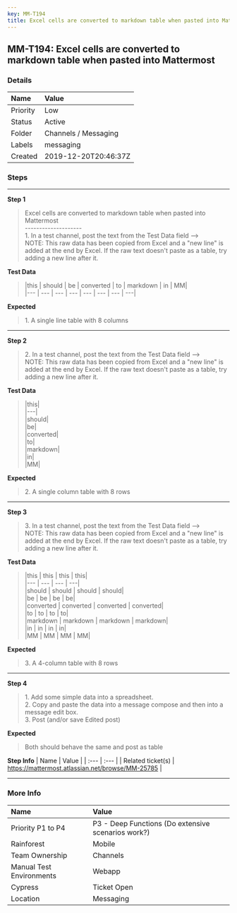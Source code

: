 ```yaml
---
key: MM-T194
title: Excel cells are converted to markdown table when pasted into Mattermost
---
```


## MM-T194: Excel cells are converted to markdown table when pasted into Mattermost

### Details

| Name     | Value                |
| :------- | :------------------- |
| Priority | Low                  |
| Status   | Active               |
| Folder   | Channels / Messaging |
| Labels   | messaging            |
| Created  | 2019-12-20T20:46:37Z |

### Steps

<hr/>

**Step 1**

> <article>Excel cells are converted to markdown table when pasted into Mattermost<br>--------------------<br>1. In a test channel, post the text from the Test Data field --&gt;<br>NOTE: This raw data has been copied from Excel and a "new line" is added at the end by Excel. If the raw text doesn't paste as a table, try adding a new line after it.</article>

**Test Data**

> <article>|this | should | be | converted | to | markdown | in | MM|<br>|--- | --- | --- | --- | --- | --- | --- | ---|</article>

**Expected**

> <article>1. A single line table with 8 columns</article>

<hr/>

**Step 2**

> <article>2. In a test channel, post the text from the Test Data field --&gt;<br>NOTE: This raw data has been copied from Excel and a "new line" is added at the end by Excel. If the raw text doesn't paste as a table, try adding a new line after it.</article>

**Test Data**

> <article>|this|<br>|---|<br>|should|<br>|be|<br>|converted|<br>|to|<br>|markdown|<br>|in|<br>|MM|</article>

**Expected**

> <article>2. A single column table with 8 rows</article>

<hr/>

**Step 3**

> <article>3. In a test channel, post the text from the Test Data field --&gt;<br>NOTE: This raw data has been copied from Excel and a "new line" is added at the end by Excel. If the raw text doesn't paste as a table, try adding a new line after it.</article>

**Test Data**

> <article>|this | this | this | this|<br>|--- | --- | --- | ---|<br>|should | should | should | should|<br>|be | be | be | be|<br>|converted | converted | converted | converted|<br>|to | to | to | to|<br>|markdown | markdown | markdown | markdown|<br>|in | in | in | in|<br>|MM | MM | MM | MM|</article>

**Expected**

> <article>3. A 4-column table with 8 rows</article>

<hr/>

**Step 4**

> <article>1. Add some simple data into a spreadsheet.<br>2. Copy and paste the data into a message compose and then into a message edit box.<br>3. Post (and/or save Edited post)</article>

**Expected**

> <article>Both should behave the same and post as table&nbsp;</article>

**Step Info**
| Name | Value |
| :--- | :--- |
| Related ticket(s) | <a href="https://mattermost.atlassian.net/browse/MM-25785">https://mattermost.atlassian.net/browse/MM-25785</a> |

<hr/>

### More Info

| Name                     | Value                                              |
| :----------------------- | :------------------------------------------------- |
| Priority P1 to P4        | P3 - Deep Functions (Do extensive scenarios work?) |
| Rainforest               | Mobile                                             |
| Team Ownership           | Channels                                           |
| Manual Test Environments | Webapp                                             |
| Cypress                  | Ticket Open                                        |
| Location                 | Messaging                                          |
